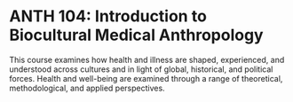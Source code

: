 # ANTH 104: Introduction to Biocultural Medical Anthropology

This course examines how health and illness are shaped, experienced, and understood across cultures and in light of global, historical, and political forces. Health and well-being are examined through a range of theoretical, methodological, and applied perspectives.